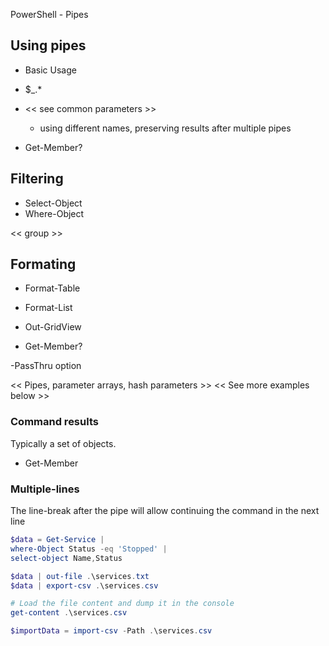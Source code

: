 PowerShell - Pipes

## Using pipes

* Basic Usage
* $_.*
* << see common parameters >> 
    * using different names, preserving results after multiple pipes

* Get-Member?

## Filtering

* Select-Object
* Where-Object

<< group >>

## Formating

* Format-Table
* Format-List
* Out-GridView



* Get-Member?

-PassThru option

<< Pipes, parameter arrays, hash parameters >>
<< See more examples below >>

### Command results

Typically a set of objects.

* Get-Member

### Multiple-lines

The line-break after the pipe will allow continuing the command in the next line

```powershell
$data = Get-Service |
where-Object Status -eq 'Stopped' |
select-object Name,Status

$data | out-file .\services.txt
$data | export-csv .\services.csv

# Load the file content and dump it in the console
get-content .\services.csv

$importData = import-csv -Path .\services.csv

```


